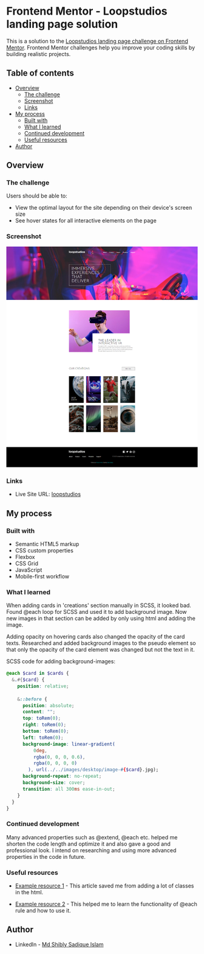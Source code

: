 # Frontend Mentor - Loopstudios landing page solution

This is a solution to the [Loopstudios landing page challenge on Frontend Mentor](https://www.frontendmentor.io/challenges/loopstudios-landing-page-N88J5Onjw). Frontend Mentor challenges help you improve your coding skills by building realistic projects.

## Table of contents

- [Overview](#overview)
  - [The challenge](#the-challenge)
  - [Screenshot](#screenshot)
  - [Links](#links)
- [My process](#my-process)
  - [Built with](#built-with)
  - [What I learned](#what-i-learned)
  - [Continued development](#continued-development)
  - [Useful resources](#useful-resources)
- [Author](#author)

## Overview

### The challenge

Users should be able to:

- View the optimal layout for the site depending on their device's screen size
- See hover states for all interactive elements on the page

### Screenshot

![](./design/desktop-preview.png)

### Links

- Live Site URL: [loopstudios](https://shibly07.github.io/loopstudios_home-page/)

## My process

### Built with

- Semantic HTML5 markup
- CSS custom properties
- Flexbox
- CSS Grid
- JavaScript
- Mobile-first workflow

### What I learned

When adding cards in 'creations' section manually in SCSS, it looked bad. Found @each loop for SCSS and used it to add background image. Now new images in that section can be added by only using html and adding the image.

Adding opacity on hovering cards also changed the opacity of the card texts. Researched and added background images to the pseudo element so that only the opacity of the card element was changed but not the text in it.

SCSS code for adding background-images:

```scss
@each $card in $cards {
  &.#{$card} {
    position: relative;

    &::before {
      position: absolute;
      content: "";
      top: toRem(0);
      right: toRem(0);
      bottom: toRem(0);
      left: toRem(0);
      background-image: linear-gradient(
          0deg,
          rgba(0, 0, 0, 0.6),
          rgba(0, 0, 0, 0)
        ), url(../../images/desktop/image-#{$card}.jpg);
      background-repeat: no-repeat;
      background-size: cover;
      transition: all 300ms ease-in-out;
    }
  }
}
```

### Continued development

Many advanced properties such as @extend, @each etc. helped me shorten the code length and optimize it and also gave a good and professional look. I intend on researching and using more advanced properties in the code in future.

### Useful resources

- [Example resource 1](https://sass-lang.com/documentation/at-rules/extend) - This article saved me from adding a lot of classes in the html.

- [Example resource 2](https://sass-lang.com/documentation/at-rules/control/each) - This helped me to learn the functionality of @each rule and how to use it.

## Author

- LinkedIn - [Md Shibly Sadique Islam](https://www.linkedin.com/in/md-shibly-sadique-islam-092a10203/)
